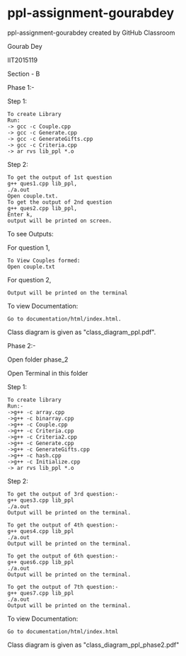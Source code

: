 # ppl-assignment-gourabdey
ppl-assignment-gourabdey created by GitHub Classroom

Gourab Dey

IIT2015119

Section - B

Phase 1:-

Step 1: 
	
	To create Library
	Run:
	-> gcc -c Couple.cpp
	-> gcc -c Generate.cpp
	-> gcc -c GenerateGifts.cpp
	-> gcc -c Criteria.cpp
	-> ar rvs lib_ppl *.o 

Step 2:
	
	To get the output of 1st question
	g++ ques1.cpp lib_ppl,
	./a.out
	Open couple.txt.
	To get the output of 2nd question
	g++ ques2.cpp lib_ppl,
	Enter k,
	output will be printed on screen.

To see Outputs:

For question 1,
	
	To View Couples formed:
	Open couple.txt

For question 2,
	
	Output will be printed on the terminal

To view Documentation:
	
	Go to documentation/html/index.html.

Class diagram is given as "class_diagram_ppl.pdf".



Phase 2:-


Open folder phase_2

Open Terminal in this folder

Step 1:

	To create library
	Run:-
	->g++ -c array.cpp
	->g++ -c binarray.cpp
	->g++ -c Couple.cpp
	->g++ -c Criteria.cpp
	->g++ -c Criteria2.cpp
	->g++ -c Generate.cpp
	->g++ -c GenerateGifts.cpp
	->g++ -c hash.cpp
	->g++ -c Initialize.cpp
	-> ar rvs lib_ppl *.o 
	
Step 2: 

	To get the output of 3rd question:-
	g++ ques3.cpp lib_ppl
	./a.out
	Output will be printed on the terminal.
	
	To get the output of 4th question:-
	g++ ques4.cpp lib_ppl
	./a.out
	Output will be printed on the terminal.
	
	To get the output of 6th question:-
	g++ ques6.cpp lib_ppl
	./a.out
	Output will be printed on the terminal.
	
	To get the output of 7th question:-
	g++ ques7.cpp lib_ppl
	./a.out
	Output will be printed on the terminal.

To view Documentation:

	Go to documentation/html/index.html

Class diagram is given as "class_diagram_ppl_phase2.pdf"
